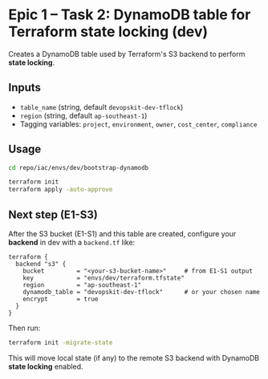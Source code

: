 # Epic 1 – Task 2: DynamoDB table for Terraform state locking (dev)

Creates a DynamoDB table used by Terraform's S3 backend to perform **state locking**.

## Inputs
- `table_name` (string, default `devopskit-dev-tflock`)
- `region` (string, default `ap-southeast-1`)
- Tagging variables: `project`, `environment`, `owner`, `cost_center`, `compliance`

## Usage

```bash
cd repo/iac/envs/dev/bootstrap-dynamodb

terraform init
terraform apply -auto-approve
```

## Next step (E1-S3)
After the S3 bucket (E1-S1) and this table are created, configure your **backend** in dev with a `backend.tf` like:

```hcl
terraform {
  backend "s3" {
    bucket         = "<your-s3-bucket-name>"     # from E1-S1 output
    key            = "envs/dev/terraform.tfstate"
    region         = "ap-southeast-1"
    dynamodb_table = "devopskit-dev-tflock"      # or your chosen name
    encrypt        = true
  }
}
```

Then run:
```bash
terraform init -migrate-state
```
This will move local state (if any) to the remote S3 backend with DynamoDB **state locking** enabled.
```
